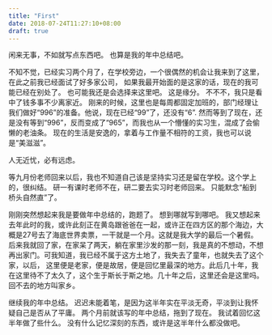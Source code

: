 ```yaml
---
title: "First"
date: 2018-07-24T11:27:10+08:00
draft: true
---
```


闲来无事，不如就写点东西吧。
也算是我的年中总结吧。

不知不觉，已经实习两个月了，在学校旁边，一个很偶然的机会让我来到了这里，在此之前我已经面试了好多家公司，
如果我最开始面的是这家的话，现在的我可能已经在别处了。
也可能我还是会选择来这里吧。
这是缘分。
不不不，我只是看中了钱多事不少离家近。
刚来的时候，这里也是每周都固定加班的，部门经理让我们做好“996”的准备。他说，现在已经“99”了，还没有“6”.
然而等到了现在，还是没有等到“996”，反而变成了“965”，而我也从一个懵懂的实习生，混成了会偷懒的老油条。
现在的生活是安逸的，拿着与工作量不相符的工资，我也可以说是“美滋滋”。

人无近忧，必有远虑。

等九月份老师回来以后，我也不知道自己该是坚持实习还是留在学校。这个学上的，很纠结。
研一有课时老师不在，研二要去实习时老师回来。
只能默念“船到桥头自然直”了。

刚刚突然想起来我是要做年中总结的，跑题了。
想到哪就写到哪吧。
我又想起来去年此时的我，或许此刻正在黄岛跟爸爸在一起，或许正在四方区的那个海边，大概是27号去了海底世界卖票，一干就是一个月。这就是我大学的最后一个暑假。
后来我就回了家，在家呆了两天，躺在家里沙发的那一刻，我是真的不想动，不想再出家门。可我知道，我已经不属于这方土地了，我失去了童年，也就失去了这个家，以后，
这里便是老家，便是故居，便是回忆里最深的地方。此后几十年，我在这里待不了太久了，这个生于斯长于斯之地。几十年之后，这里还会是这里吗。回不去的地方叫家乡。

继续我的年中总结。
迟迟未能着笔，是因为这半年实在平淡无奇，平淡到让我怀疑自己是否从了平庸。
两个月前就该写的年中总结，拖到了现在。
我试着回忆这半年做了些什么。
没有什么记忆深刻的东西，或许是这半年什么都没做吧。